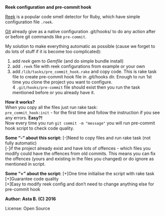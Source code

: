 __Reek configuration and pre-commit hook__

[Reek](https://github.com/troessner/reek) is a popular code smell detector for Ruby, which have simple configuration file ```.reek```.

[Git](https://git-scm.com/book/en/v2/Customizing-Git-Git-Hooks) already give as a native configuration .git/hooks/ to do any action after or before git commands like ```pre-commit```.

My solution to make everything automatic as possible (cause we forget to do lots of stuff if it is become too complicated): <br />
1. add *reek* gem to *Gemfile* (and do simple bundle install) <br />
2. add ```.reek``` file with reek configurations from example or your own <br />
3. add ```/lib/tasks/pre_commit_hook.rake``` and copy code. This is rake task file to create pre-commit hook file in .git/hooks dir. Enough to run 1st time you clone the project you want to configure. <br />
4 ```.git/hooks/pre-commit``` file should exist then you run the task mentioned before or you already have it. <br />

__How it works?__ <br />
When you copy all the files just run rake task: <br />
```pre_commit_hook:init``` - for the first time and follow the instruction if you see any errors.
__Easy?!__ <br />
Now every time you run ```git commit -m "message"``` you will run pre-commit hook script to check code quality.

__Some “-“ about this script:__
[-]Need to copy files and run rake task (not fully automatic) <br />
[-]if the project already exist and have lots of offences - which files you modify could have the offences from old commits. This means you can fix the offences (yours and existing in the files you changed) or do ignore as mentioned in script.

__Some “+” about the script:__
[+]One time initialise the script with rake task <br />
[+]Guarantee code quality <br />
[+]Easy to modify reek config and don’t need to change anything else for pre-commit hook  <br />


__Author: Asta B. (C) 2016__

License: Open Source
